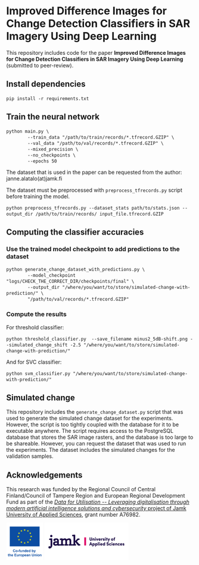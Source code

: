 # Improved Difference Images for Change Detection Classifiers in SAR Imagery Using Deep Learning

This repository includes code for the paper **Improved Difference Images for Change Detection Classifiers in SAR Imagery Using Deep Learning** (submitted to peer-review).

## Install dependencies

```
pip install -r requirements.txt
```

## Train the neural network

```
python main.py \
        --train_data "/path/to/train/records/*.tfrecord.GZIP" \
        --val_data "/path/to/val/records/*.tfrecord.GZIP" \
        --mixed_precision \
        --no_checkpoints \
        --epochs 50
```

The dataset that is used in the paper can be requested from the author: janne.alatalo(at)jamk.fi


The dataset must be preprocessed with `preprocess_tfrecords.py` script before training the model.

```
python preprocess_tfrecords.py --dataset_stats path/to/stats.json --output_dir /path/to/train/records/ input_file.tfrecord.GZIP
```

## Computing the classifier accuracies

### Use the trained model checkpoint to add predictions to the dataset

```
python generate_change_dataset_with_predictions.py \
        --model_checkpoint "logs/CHECK_THE_CORRECT_DIR/checkpoints/final" \
        --output_dir "/where/you/want/to/store/simulated-change-with-prediction/" \
        "/path/to/val/records/*.tfrecord.GZIP"
```

### Compute the results

For threshold classifier:

```
python threshold_classifier.py  --save_filename minus2_5dB-shift.png --simulated_change_shift -2.5 "/where/you/want/to/store/simulated-change-with-prediction/"
```

And for SVC classifier:

```
python svm_classifier.py "/where/you/want/to/store/simulated-change-with-prediction/"
```

## Simulated change

This repository includes the `generate_change_dataset.py` script that was used
to generate the simulated change dataset for the experiments. However, the
script is too tightly coupled with the database for it to be executable
anywhere. The script requires access to the PostgreSQL database that stores the
SAR image rasters, and the database is too large to be shareable. However, you
can request the dataset that was used to run the experiments. The dataset
includes the simulated changes for the validation samples.

## Acknowledgements

This research was funded by the Regional Council of Central Finland/Council of
Tampere Region and European Regional Development Fund as part of the
[*Data for Utilisation -- Leveraging digitalisation through modern artificial intelligence solutions and cybersecurity* project of Jamk University of Applied Sciences](https://www.jamk.fi/fi/tutkimus-ja-kehitys/tki-projektit/tieto-tuottamaan-digitalisaation-hyodyntaminen-modernien-tekoalyratkaisujen-ja-kyberturvallisuuden),
grant number A76982.

<p>
  <img src="figs/eu-logo.png" height="100" title="Co-funded by the European Union">
  <img src="figs/jamk.png" height="100" title="Jamk University of Applied Sciences">
</p>
